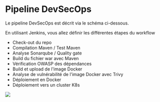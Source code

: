 # Pipeline DevSecOps

Le pipeline DevSecOps est décrit via le schéma ci-dessous.

En utilisant Jenkins, vous allez définir les différentes étapes du workflow&#x20;

* Check-out du repo
* Compilation Maven / Test Maven
* Analyse Sonarqube / Quality gate
* Build du fichier war avec Maven
* Vérification OWASP des dépendances
* Build et upload de l'image Docker
* Analyse de vulnérabilité de l'image Docker avec Trivy
* Déploiement en Docker
* Déploiement vers un cluster K8s

![](../images/architecture.jpg)
